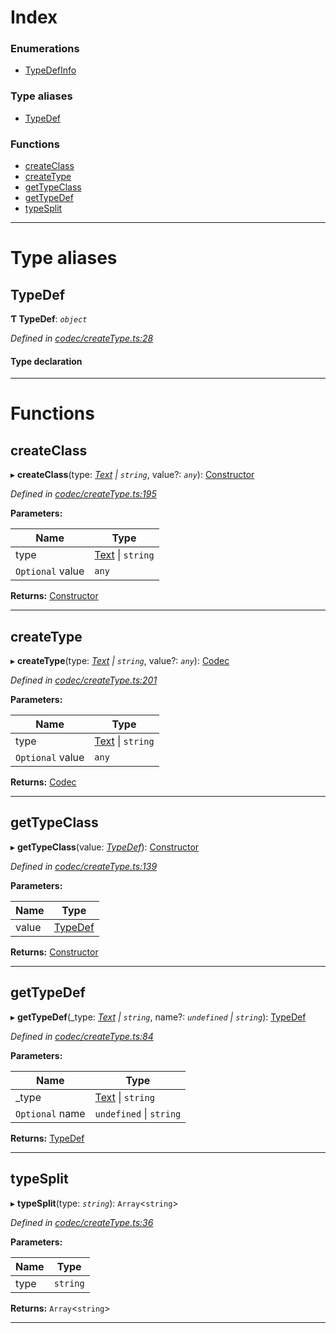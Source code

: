 

# Index

### Enumerations

* [TypeDefInfo](../enums/_codec_createtype_.typedefinfo.md)

### Type aliases

* [TypeDef](_codec_createtype_.md#typedef)

### Functions

* [createClass](_codec_createtype_.md#createclass)
* [createType](_codec_createtype_.md#createtype)
* [getTypeClass](_codec_createtype_.md#gettypeclass)
* [getTypeDef](_codec_createtype_.md#gettypedef)
* [typeSplit](_codec_createtype_.md#typesplit)

---

# Type aliases

<a id="typedef"></a>

##  TypeDef

**Ƭ TypeDef**: *`object`*

*Defined in [codec/createType.ts:28](https://github.com/polkadot-js/api/blob/eb5e2f7/packages/types/src/codec/createType.ts#L28)*

#### Type declaration

___

# Functions

<a id="createclass"></a>

##  createClass

▸ **createClass**(type: *[Text](../classes/_text_.text.md) \| `string`*, value?: *`any`*): [Constructor](_types_.md#constructor)

*Defined in [codec/createType.ts:195](https://github.com/polkadot-js/api/blob/eb5e2f7/packages/types/src/codec/createType.ts#L195)*

**Parameters:**

| Name | Type |
| ------ | ------ |
| type | [Text](../classes/_text_.text.md) \| `string` |
| `Optional` value | `any` |

**Returns:** [Constructor](_types_.md#constructor)

___
<a id="createtype"></a>

##  createType

▸ **createType**(type: *[Text](../classes/_text_.text.md) \| `string`*, value?: *`any`*): [Codec](../interfaces/_types_.codec.md)

*Defined in [codec/createType.ts:201](https://github.com/polkadot-js/api/blob/eb5e2f7/packages/types/src/codec/createType.ts#L201)*

**Parameters:**

| Name | Type |
| ------ | ------ |
| type | [Text](../classes/_text_.text.md) \| `string` |
| `Optional` value | `any` |

**Returns:** [Codec](../interfaces/_types_.codec.md)

___
<a id="gettypeclass"></a>

##  getTypeClass

▸ **getTypeClass**(value: *[TypeDef](_codec_createtype_.md#typedef)*): [Constructor](_types_.md#constructor)

*Defined in [codec/createType.ts:139](https://github.com/polkadot-js/api/blob/eb5e2f7/packages/types/src/codec/createType.ts#L139)*

**Parameters:**

| Name | Type |
| ------ | ------ |
| value | [TypeDef](_codec_createtype_.md#typedef) |

**Returns:** [Constructor](_types_.md#constructor)

___
<a id="gettypedef"></a>

##  getTypeDef

▸ **getTypeDef**(_type: *[Text](../classes/_text_.text.md) \| `string`*, name?: *`undefined` \| `string`*): [TypeDef](_codec_createtype_.md#typedef)

*Defined in [codec/createType.ts:84](https://github.com/polkadot-js/api/blob/eb5e2f7/packages/types/src/codec/createType.ts#L84)*

**Parameters:**

| Name | Type |
| ------ | ------ |
| _type | [Text](../classes/_text_.text.md) \| `string` |
| `Optional` name | `undefined` \| `string` |

**Returns:** [TypeDef](_codec_createtype_.md#typedef)

___
<a id="typesplit"></a>

##  typeSplit

▸ **typeSplit**(type: *`string`*): `Array`<`string`>

*Defined in [codec/createType.ts:36](https://github.com/polkadot-js/api/blob/eb5e2f7/packages/types/src/codec/createType.ts#L36)*

**Parameters:**

| Name | Type |
| ------ | ------ |
| type | `string` |

**Returns:** `Array`<`string`>

___

